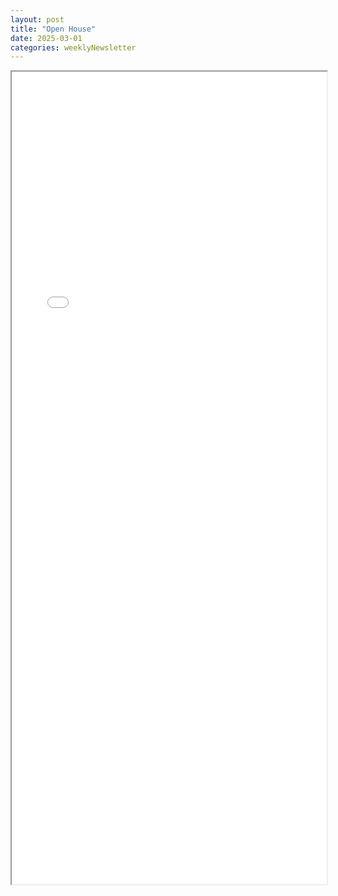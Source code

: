 ```yaml
---
layout: post
title: "Open House"
date: 2025-03-01
categories: weeklyNewsletter
---
```


<iframe src="{{ site.baseurl }}/BroncoBulletin/The Broncobots Bulletin 27.pdf" width="100%" height="1300em">
    </iframe>
